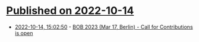# [Published on 2022-10-14](index.md)

* [2022-10-14, 15:02:50](https://lobste.rs/s/asdoqi/bob_2023_mar_17_berlin_call_for) - [BOB 2023 (Mar 17, Berlin) - Call for Contributions is open](https://bobkonf.de/2023/en/cfc.html)
